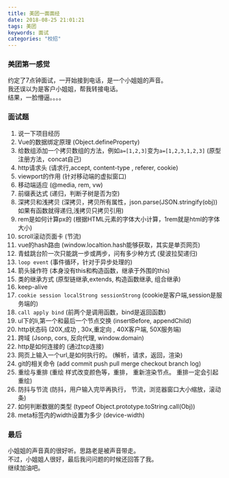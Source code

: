 ```yaml
---
title: 美团一面面经
date: 2018-08-25 21:01:21
tags: 美团
keywords: 面试
categories: "校招"
---
```

### 美团第一感觉
约定了7点钟面试，一开始接到电话，是一个小姐姐的声音。  
我还误以为是客户小姐姐，帮我转接电话。  
结果，一脸懵逼。。。。  
<!--more-->
### 面试题
1. 说一下项目经历
2. Vue的数据绑定原理 (Object.defineProperty)
3. 给数组添加一个拷贝数组的方法，例如`a=[1,2,3]`变为`a=[1,2,3,1,2,3]` (原型注册方法，concat自己)
4. http请求头 (请求行,accept, content-type , referer, cookie)
5. viewport的作用 (针对移动端的虚拟窗口)
6. 移动端适应   (@media, rem, vw)
7. 前缀表达式   (递归，判断子树是否为空)
8. 深拷贝和浅拷贝 (深拷贝，拷贝所有属性，json.parse(JSON.stringify(obj))如果有函数就得递归,浅拷贝只拷贝引用)
9. rem是如何计算px的 (根据HTML元素的字体大小计算，1rem就是html的字体大小)
10. scroll滚动页面卡    (节流)
11. vue的hash路由 (window.localtion.hash能够获取，其实是单页网页)
12. 青蛙跳台阶一次只能跳一步或两步，问有多少种方式 (斐波拉契递归)
13. `loop event` (事件循环，针对于异步处理的)
14. 箭头操作符  (本身没有this和构造函数，继承于外围的this)
15. 类的继承方式 (原型链继承,extends, 构造函数继承, 组合继承)
16. keep-alive 
17. `cookie session localStrong sessionStrong` (cookie是客户端,session是服务端的)
18. `call apply bind`  (前两个是调用函数，bind是返回函数)
19. ul下的li,第一个和最后一个节点交换 (insertBefore, appendChild)
20. http状态码 (20X,成功 , 30x,重定向 , 40X客户端, 50X服务端)
21. 跨域 (Jsonp, cors, 反向代理, window.domain)
22. http是如何连接的 (通过tcp连接)
23. 网页上输入一个url,是如何执行的。 (解析，请求，返回，渲染)
24. git的相关命令 (add commit push pull merge checkout branch log)
25. 重绘与重排 (重绘 样式改变颜色等，重排， 重新渲染节点。 重排一定会引起重绘)
26. 防抖与节流 (防抖，用户输入完毕再执行， 节流，浏览器窗口大小缩放，滚动条)
27. 如何判断数据的类型 (typeof    Object.prototype.toString.call(Obj))
28. meta标签内的width设置为多少   (device-width)

### 最后
小姐姐的声音真的很好听。思路老是被声音带走。  
不过，小姐姐人很好，最后我问问题的时候还回答了我。  
继续加油吧。   